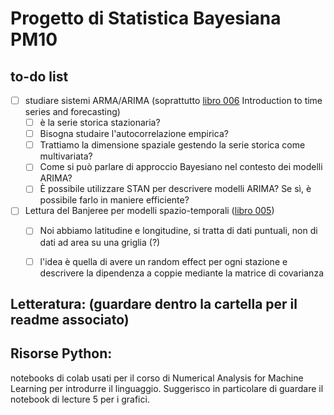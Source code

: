 # Progetto di Statistica Bayesiana PM10


## to-do list
- [ ] studiare sistemi ARMA/ARIMA (soprattutto <ins>libro 006</ins> Introduction to time series and forecasting)
  - [ ] è la serie storica stazionaria?
  - [ ] Bisogna studaire l'autocorrelazione empirica?
  - [ ] Trattiamo la dimensione spaziale gestendo la serie storica come multivariata?
  - [ ] Come si può parlare di approccio Bayesiano nel contesto dei modelli ARIMA?
  - [ ] È possibile utilizzare STAN per descrivere modelli ARIMA? Se sì, è possibile farlo in maniere efficiente?
- [ ] Lettura del Banjeree per modelli spazio-temporali (<ins>libro 005</ins>)
  - [ ] Noi abbiamo latitudine e longitudine, si tratta di dati puntuali, non di dati ad area su una griglia (?)
  - [ ] l'idea è quella di avere un random effect per ogni stazione e descrivere la dipendenza a coppie mediante la matrice di covarianza



## Letteratura: (guardare dentro la cartella per il readme associato)

## Risorse Python:
notebooks di colab usati per il corso di Numerical Analysis for Machine Learning per introdurre il linguaggio.
Suggerisco in particolare di guardare il notebook di lecture 5 per i grafici.

